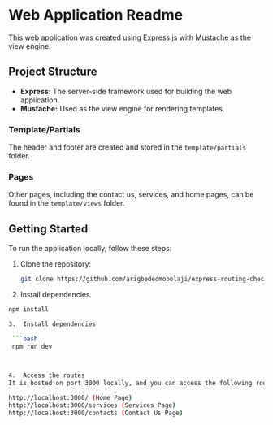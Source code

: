 # Web Application Readme

This web application was created using Express.js with Mustache as the view engine.

## Project Structure

- **Express:** The server-side framework used for building the web application.
- **Mustache:** Used as the view engine for rendering templates.

### Template/Partials

The header and footer are created and stored in the `template/partials` folder.

### Pages

Other pages, including the contact us, services, and home pages, can be found in the `template/views` folder.

## Getting Started

To run the application locally, follow these steps:

1. Clone the repository:

   ```bash
   git clone https://github.com/arigbedeomobolaji/express-routing-checkpoint.git

2.  Install dependencies
   
   ```bash
   npm install

3.  Install dependencies

    ```bash
    npm run dev
    


4.  Access the routes
It is hosted on port 3000 locally, and you can access the following routes:

http://localhost:3000/ (Home Page)
http://localhost:3000/services (Services Page)
http://localhost:3000/contacts (Contact Us Page)

